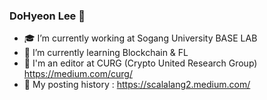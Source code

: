 ### DoHyeon Lee 👋
- 🎓 I’m currently working at Sogang University BASE LAB
- 🌱 I’m currently learning Blockchain & FL
- 📓 I'm an editor at CURG (Crypto United Research Group) https://medium.com/curg/
- 📓 My posting history : https://scalalang2.medium.com/
